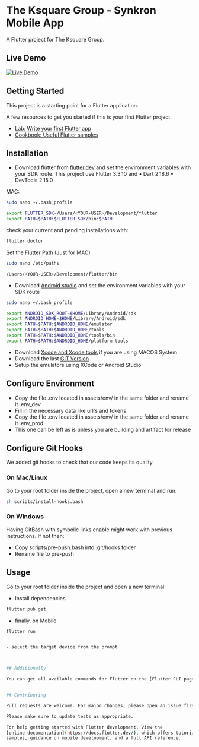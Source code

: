 # The Ksquare Group - Synkron Mobile App

A Flutter project for The Ksquare Group.

## Live Demo

[![Live Demo](https://img.youtube.com/vi/AOx2pMSh_PA&feature=youtu.be&ab_channel=Tom%C3%A1sGarc%C3%ADa/0.jpg)](https://www.youtube.com/watch?v=AOx2pMSh_PA&feature=youtu.be&ab_channel=Tom%C3%A1sGarc%C3%ADa)

## Getting Started

This project is a starting point for a Flutter application.

A few resources to get you started if this is your first Flutter project:

- [Lab: Write your first Flutter app](https://flutter.dev/docs/get-started/codelab)
- [Cookbook: Useful Flutter samples](https://flutter.dev/docs/cookbook)

## Installation

- Download flutter from [flutter.dev](https://flutter.dev/docs/get-started/install) and set the environment variables with your SDK route. This project use Flutter 3.3.10 and • Dart 2.18.6 • DevTools 2.15.0

MAC:

```bash
sudo nano ~/.bash_profile
```

```bash
export FLUTTER_SDK=/Users/<YOUR-USER>/Development/flutter
export PATH=$PATH:$FLUTTER_SDK/bin:$PATH
```

check your current and pending installations with:

```bash
flutter doctor
```

Set the Flutter Path (Just for MAC)

```bash
sudo nano /etc/paths 
```

```bash
/Users/<YOUR-USER>/Development/flutter/bin
```

- Download [Android studio](https://developer.android.com/studio) and set the environment variables with your SDK route

```bash
sudo nano ~/.bash_profile
```

```bash
export ANDROID_SDK_ROOT=$HOME/Library/Android/sdk
export ANDROID_HOME=$HOME/Library/Android/sdk
export PATH=$PATH:$ANDROID_HOME/emulator
export PATH=$PATH:$ANDROID_HOME/tools
export PATH=$PATH:$ANDROID_HOME/tools/bin
export PATH=$PATH:$ANDROID_HOME/platform-tools
```

- Download [Xcode and Xcode tools](https://developer.apple.com/xcode/) if you are using MACOS System
- Download the last [GIT Version](https://git-scm.com/downloads)
- Setup the emulators using XCode or Android Studio

## Configure Environment

- Copy the file .env located in assets/env/ in the same folder and rename it .env_dev
- Fill in the necessary data like url's and tokens
- Copy the file .env located in assets/env/ in the same folder and rename it .env_prod
- This one can be left as is unless you are building and artifact for release

## Configure Git Hooks

We added git hooks to check that our code keeps its quality.

### On Mac/Linux

Go to your root folder inside the project, open a new terminal and run:

```bash
sh scripts/install-hooks.bash
```

### On Windows

Having GitBash with symbolic links enable might work with previous instructions. If not then:

- Copy scripts/pre-push.bash into .git/hooks folder
- Rename file to pre-push

## Usage

Go to your root folder inside the project and open a new terminal:

- Install dependencies

```bash
flutter pub get
```

- finally, on Mobile

```bash
flutter run


- select the target device from the prompt



## Additionally

You can get all available commands for Flutter on the [Flutter CLI page](https://flutter.dev/docs/reference/flutter-cli)


## Contributing

Pull requests are welcome. For major changes, please open an issue first to discuss what you would like to change.

Please make sure to update tests as appropriate.

For help getting started with Flutter development, view the
[online documentation](https://docs.flutter.dev/), which offers tutorials,
samples, guidance on mobile development, and a full API reference.

